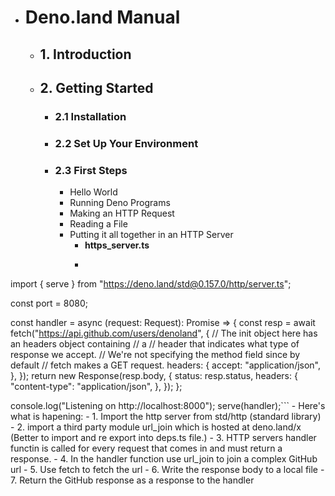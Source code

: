 - # Deno.land Manual
    - ## 1. Introduction
    - ## 2. Getting Started
        - ### 2.1 Installation
        - ### 2.2 Set Up Your Environment
        - ### 2.3 First Steps
            - Hello World
            - Running Deno Programs
            - Making an HTTP Request
            - Reading a File
            - Putting it all together in an HTTP Server
                - **https_server.ts**
                - ```typescript
import { serve } from "https://deno.land/std@0.157.0/http/server.ts";

const port = 8080;

const handler = async (request: Request): Promise<Response> => {
  const resp = await fetch("https://api.github.com/users/denoland", {
    // The init object here has an headers object containing 
    // a
    // header that indicates what type of response we accept.
    // We're not specifying the method field since by default
    // fetch makes a GET request.
    headers: {
      accept: "application/json",
    },
  });
  return new Response(resp.body, {
    status: resp.status,
    headers: {
      "content-type": "application/json",
    },
  });
};

console.log("Listening on http://localhost:8000");
serve(handler);```
                - Here's what is hapening:
                    - 1. Import the http server from std/http (standard library)
                    - 2. import a third party module url_join which is hosted at deno.land/x (Better to import and re export into deps.ts file.)
                    - 3. HTTP servers handler functin is called for every request that comes in and must return a  response. 
                    - 4. In the handler function use url_join to join a complex GitHub url
                    - 5. Use fetch to fetch the url
                    - 6. Write the response body to a local file
                    - 7. Return the GitHub response as a response to the handler
